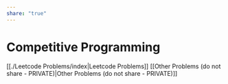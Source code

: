 ```yaml
---
share: "true"
---
```



# Competitive Programming

[[./Leetcode Problems/index|Leetcode Problems]]
[[Other Problems (do not share - PRIVATE)|Other Problems (do not share - PRIVATE)]]

